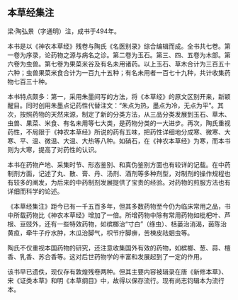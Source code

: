 ## 本草经集注

梁·陶弘景（字通明）注，成书于494年。

本书是以《神农本草经》残卷与陶氏《名医别录》综合编辑而成。全书共七卷。第一卷为序录，论药物之源与病名之诊。第二卷为玉石。第三、四、五卷为木部。第六卷为虫兽。第七卷为果菜米谷及有名未用诸药。以上玉石、草木合计为三百五十六种；虫兽果菜米食合计为一百九十五种；有名未用者一百七十九种，共计收集药物七百三十种。

本书特点颇多：第一，采用朱墨间写的方法，将《本草经》的原文区别开来，新颖醒目。同时创用朱墨点记药性代替注文：“朱点为热，墨点为冷，无点为平”。其次，按照药物的天然来源，制定了新的分类方法，从三品分类发展到玉石、草木、虫兽、果菜、米食、有名未用等七大类，是药物分类的一大进步。再次，陶氏重视药性，不局限于《神农本草经》所说的药有五味，把药性详细地分成寒、微寒、大寒、平、温、微温、大温、大热等八种。如硝石，在《神农本草经》为寒，而本书则为大寒，提高了对药性的认识。

本书在药物产地、采集时节、形态鉴别、和真伪鉴别方面也有较详的记载。在中药制剂方面，记述了丸、散、膏、丹、汤剂、酒剂等多种剂型，对制剂的操作规程也有较多的阐发，为后来的中药制剂发展提供了宝贵的经验。对药物的煎服方法也有详细而科学的论述。

《本草经集注》距今已有一千五百多年，但其多数药物至今仍为临床常用之品，书中所载药物比《神农本草经》增加了一倍。所增药物中除有常用药物如枇杷叶、芦根、豆豉外，还有一些特效药物，如槟榔治“寸白”（绦虫）、栝蒌治消渴，茵陈治黄疸，牵牛子疗水肿，木瓜治脚气，枳节疗脚痹，苦楝皮祛蛔虫等。

陶氏不仅重视本国药物的研究，还注意收集国外有效的药物，如槟榔、葱、蒜、檀香、乳香、苏合香等。这对后世药物学的丰富和发展起到了一定的作用。

该书早已遗佚，现仅存有敦煌残卷两种。但其主要内容被辑录在唐《新修本草》、宋《证类本草》和明《本草纲目》中，故得以保存流行。现有尚志钧辑本为流行本。
